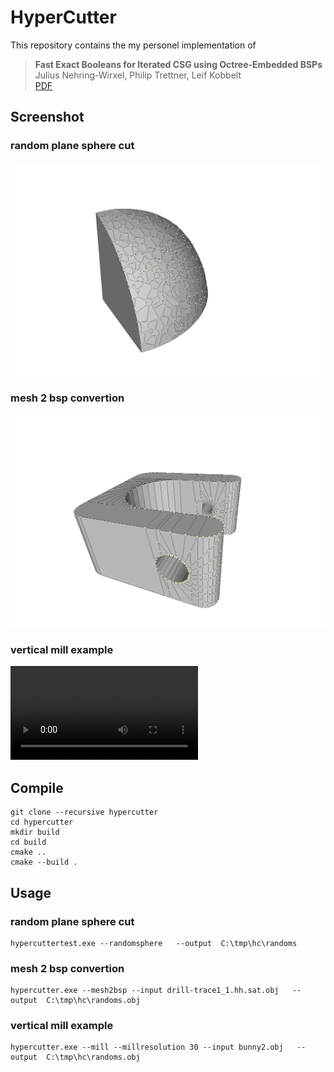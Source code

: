 # HyperCutter

This repository contains the my personel implementation of 

> **Fast Exact Booleans for Iterated CSG using Octree-Embedded BSPs**<br/>
> Julius Nehring-Wirxel, Philip Trettner, Leif Kobbelt <br/>
> [PDF](https://arxiv.org/pdf/2103.02486)

## Screenshot
### random plane sphere cut
![randomplanecut](screenshot/randomsphere00.png)
### mesh 2 bsp convertion
![mesh2bsp](screenshot/mesh2bsp00.png)
### vertical mill example

<video src="screenshot/bunny.mp4"></video>

## Compile
```shell
git clone --recursive hypercutter
cd hypercutter
mkdir build
cd build
cmake ..
cmake --build .
```

## Usage

### random plane sphere cut
```shell
hypercuttertest.exe --randomsphere   --output  C:\tmp\hc\randoms
```
### mesh 2 bsp convertion
```shell
hypercutter.exe --mesh2bsp --input drill-trace1_1.hh.sat.obj   --output  C:\tmp\hc\randoms.obj
```
### vertical mill example
```shell
hypercutter.exe --mill --millresolution 30 --input bunny2.obj   --output  C:\tmp\hc\randoms.obj
```

